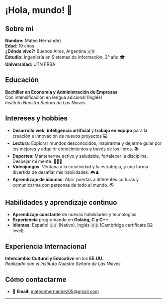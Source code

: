 # ¡Hola, mundo! 👋

## Sobre mí
**Nombre:** Mateo Hernandez  
**Edad:** 19 años  
**¿Dónde vivo?:** Buenos Aires, Argentina 🇦🇷  
**Estudio:** Ingeniería en Sistemas de Información, 2º año 🎓  
**Universidad:** UTN FRBA  

## Educación
**Bachiller en Economía y Administración de Empresas**  
Con intensificación en lengua adicional (Inglés)  
_Instituto Nuestra Señora de Las Nieves_

## Intereses y hobbies
- **Desarrollo web**, **inteligencia artificial** y **trabajo en equipo** para la creación e innovación de nuevos proyectos 💻
- **Lectura**: Explorar mundos desconocidos, inspirarme y dejarme guiar por los mejores y adquirir conocimientos a través de los libros. 📚
- **Deportes**: Mantenerme activo y saludable, fortalecer la disciplina. Despejar mi mente. 💪🧘‍♂️
- **Videojuegos**: Ventana a la creatividad y la estrategia, y una forma divertida de desafiar mis habilidades. 🎮♟️
- **Aprendizaje de idiomas**: Abrir puertas a diferentes culturas y comunicarme con personas de todo el mundo. 🌎

## Habilidades y aprendizaje continuo
- **Aprendizaje constante** de nuevas habilidades y tecnologías.
- **Experiencia** programando en **Golang, C y C++**.
- **Idiomas:** Español 🇪🇸 (Nativo), Inglés 🇬🇧 (Cambridge certificate B2 level).
  
## Experiencia Internacional
**Intercambio Cultural y Educativo** en los **EE.UU.**  
_Realizado con el Instituto Nuestra Señora de Las Nieves_

## Cómo contactarme
- 📧 **Email:** mateonhernandez05@gmail.com

---
